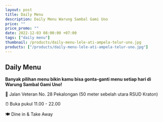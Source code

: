 ```yaml
---
layout: post
title: Daily Menu
description: Daily Menu Warung Sambal Gami Uno
price: ""
price_promo: ""
date: 2022-12-03 08:00:00 +07:00
tags: ["daily menu"]
thumbnail: /products/daily-menu-lele-ati-ampela-telur-uno.jpg
products: ["/products/daily-menu-lele-ati-ampela-telur-uno.jpg"]
---
```


## Daily Menu ##

**Banyak pilihan menu bikin kamu bisa gonta-ganti menu setiap hari di Warung Sambal Gami Uno!**

📍 Jalan Veteran No. 28 Pekalongan (50 meter sebelah utara RSUD Kraton)

⏰ Buka pukul 11.00 - 22.00

🍽 Dine in & Take Away

